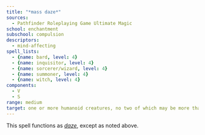```yaml
---
title: "*mass daze*"
sources:
  - Pathfinder Roleplaying Game Ultimate Magic
school: enchantment
subschool: compulsion
descriptors:
  - mind-affecting
spell_lists:
  - {name: bard, level: 4}
  - {name: inquisitor, level: 4}
  - {name: sorcerer/wizard, level: 4}
  - {name: summoner, level: 4}
  - {name: witch, level: 4}
components:
  - V
  - S
range: medium
target: one or more humanoid creatures, no two of which may be more than 30 ft. apart
---
```


This spell functions as [*daze*](/spells/daze/), except as noted above.

